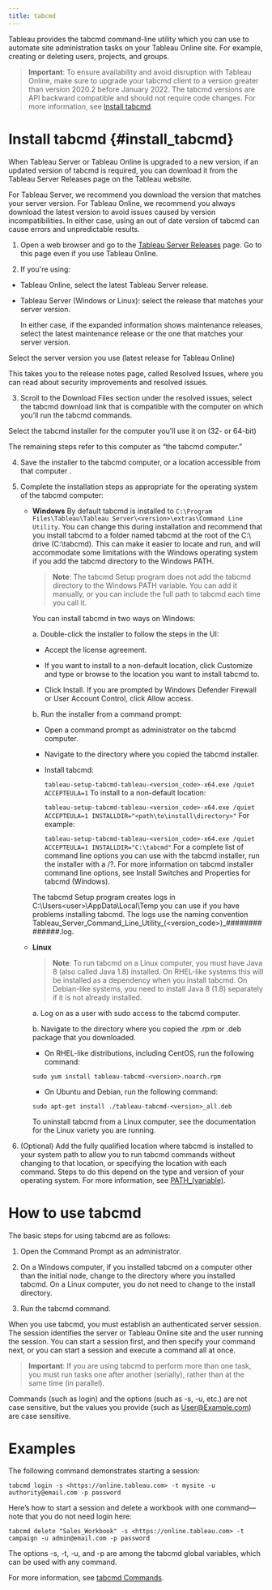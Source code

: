 ```yaml
---
title: tabcmd
---
```


Tableau provides the tabcmd command-line utility which you can use to automate site administration tasks on your Tableau Online site. For example, creating or deleting users, projects, and groups.

>**Important**: To ensure availability and avoid disruption with Tableau Online, make sure to upgrade your tabcmd client to a version greater than version 2020.2 before January 2022. The tabcmd versions are API backward compatible and should not require code changes. For more information, see [Install tabcmd](#install_tabcmd).

# Install tabcmd {#install_tabcmd}

When Tableau Server or Tableau Online is upgraded to a new version, if an updated version of tabcmd is required, you can download it from the Tableau Server Releases page on the Tableau website.

For Tableau Server, we recommend you download the version that matches your server version. For Tableau Online, we recommend you always download the latest version to avoid issues caused by version incompatibilities. In either case, using an out of date version of tabcmd can cause errors and unpredictable results.

1. Open a web browser and go to the [Tableau Server Releases](https://www.tableau.com/support/releases/server?_ga=2.51032878.601314143.1643046979-174841.1636564315) page. Go to this page even if you use Tableau Online.

2. If you're using:

* Tableau Online, select the latest Tableau Server release.
* Tableau Server (Windows or Linux): select the release that matches your server version.

    In either case, if the expanded information shows maintenance releases, select the latest maintenance release or the one that matches your server version.
    

Select the server version you use (latest release for Tableau Online)

This takes you to the release notes page, called Resolved Issues, where you can read about security improvements and resolved issues.

3. Scroll to the Download Files section under the resolved issues, select the tabcmd download link that is compatible with the computer on which you’ll run the tabcmd commands.

Select the tabcmd installer for the computer you'll use it on (32- or 64-bit)

The remaining steps refer to this computer as “the tabcmd computer.”

4. Save the installer to the tabcmd computer, or a location accessible from that computer .

5. Complete the installation steps as appropriate for the operating system of the tabcmd computer:

    * **Windows**
By default tabcmd is installed to ```C:\Program Files\Tableau\Tableau Server\<version>\extras\Command Line Utility```. You can change this during installation and recommend that you install tabcmd to a folder named tabcmd at the root of the C:\ drive (C:\tabcmd). This can make it easier to locate and run, and will accommodate some limitations with the Windows operating system if you add the tabcmd directory to the Windows PATH.


        >**Note**: The tabcmd Setup program does not add the tabcmd directory to the Windows PATH variable. You can add it manually, or you can include the full path to tabcmd each time you call it.

        You can install tabcmd in two ways on Windows:

        a. Double-click the installer to follow the steps in the UI:

       * Accept the license agreement.

       * If you want to install to a non-default location, click Customize and type or browse to the location you want to install tabcmd to.

       * Click Install.
         If you are prompted by Windows Defender Firewall or User Account Control, click Allow access.

        b. Run the installer from a command prompt:

        * Open a command prompt as administrator on the tabcmd computer.

        * Navigate to the directory where you copied the tabcmd installer.

        * Install tabcmd:

            ```tableau-setup-tabcmd-tableau-<version_code>-x64.exe /quiet ACCEPTEULA=1```
        To install to a non-default location:

            ```tableau-setup-tabcmd-tableau-<version_code>-x64.exe /quiet ACCEPTEULA=1 INSTALLDIR="<path\to\install\directory>"```
        For example:

            ```tableau-setup-tabcmd-tableau-<version_code>-x64.exe /quiet ACCEPTEULA=1 INSTALLDIR="C:\tabcmd"```
            For a complete list of command line options you can use with the tabcmd installer, run the installer with a /?. For more information on tabcmd installer command line options, see Install Switches and Properties for tabcmd (Windows).

        The tabcmd Setup program creates logs in C:\Users\<user>\AppData\Local\Temp you can use if you have problems installing tabcmd. The logs use the naming convention Tableau_Server_Command_Line_Utility_(<version_code>)_##############.log.


    * **Linux**
        >**Note**: To run tabcmd on a Linux computer, you must have Java 8 (also called Java 1.8) installed. On RHEL-like systems this will be installed as a dependency when you install tabcmd. On Debian-like systems, you need to install Java 8 (1.8) separately if it is not already installed.

        a. Log on as a user with sudo access to the tabcmd computer.

        b. Navigate to the directory where you copied the .rpm or .deb package that you downloaded.

        * On RHEL-like distributions, including CentOS, run the following command:

        ```sudo yum install tableau-tabcmd-<version>.noarch.rpm```

        * On Ubuntu and Debian, run the following command:

        ```sudo apt-get install ./tableau-tabcmd-<version>_all.deb```

        To uninstall tabcmd from a Linux computer, see the documentation for the Linux variety you are running.

6. (Optional) Add the fully qualified location where tabcmd is installed to your system path to allow you to run tabcmd commands without changing to that location, or specifying the location with each command. Steps to do this depend on the type and version of your operating system. For more information, see [PATH_(variable)](https://en.wikipedia.org/wiki/PATH_(variable)).

# How to use tabcmd
The basic steps for using tabcmd are as follows:

1. Open the Command Prompt as an administrator.

2. On a Windows computer, if you installed tabcmd on a computer other than the initial node, change to the directory where you installed tabcmd.
On a Linux computer, you do not need to change to the install directory.

3. Run the tabcmd command.

When you use tabcmd, you must establish an authenticated server session. The session identifies the server or Tableau Online site and the user running the session. You can start a session first, and then specify your command next, or you can start a session and execute a command all at once.

>**Important**: If you are using tabcmd to perform more than one task, you must run tasks one after another (serially), rather than at the same time (in parallel).

Commands (such as login) and the options (such as -s, -u, etc.) are not case sensitive, but the values you provide (such as User@Example.com) are case sensitive.

# Examples
The following command demonstrates starting a session:

```tabcmd login -s <https://online.tableau.com> -t mysite -u authority@email.com -p password```

Here’s how to start a session and delete a workbook with one command—note that you do not need login here:

```tabcmd delete "Sales_Workbook" -s <https://online.tableau.com> -t campaign -u admin@email.com -p password```

The options -s, -t, -u, and -p are among the tabcmd global variables, which can be used with any command.

For more information, see [tabcmd Commands](tabcmd_cmd.md).
